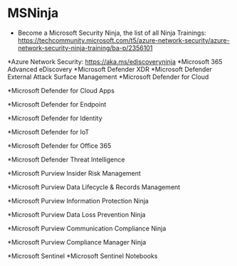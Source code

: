 # MSNinja
* Become a Microsoft Security Ninja, the list of all Ninja Trainings: 
https://techcommunity.microsoft.com/t5/azure-network-security/azure-network-security-ninja-training/ba-p/2356101

*Azure Network Security:
https://aka.ms/ediscoveryninja
*Microsoft 365 Advanced eDiscovery
*Microsoft Defender XDR
*Microsoft Defender External Attack Surface Management
*Microsoft Defender for Cloud

*Microsoft Defender for Cloud Apps

*Microsoft Defender for Endpoint

*Microsoft Defender for Identity

*Microsoft Defender for IoT

*Microsoft Defender for Office 365

*Microsoft Defender Threat Intelligence

*Microsoft Purview Insider Risk Management

*Microsoft Purview Data Lifecycle & Records Management

*Microsoft Purview Information Protection Ninja

*Microsoft Purview Data Loss Prevention Ninja

*Microsoft Purview Communication Compliance Ninja

*Microsoft Purview Compliance Manager Ninja

*Microsoft Sentinel
*Microsoft Sentinel Notebooks
